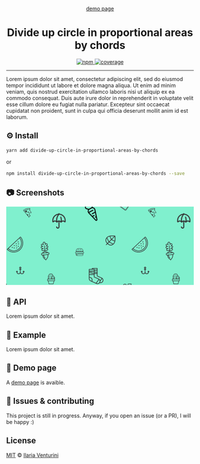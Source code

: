 <div align="center" style="text-align: center;">

[demo page](https://divide-up-circle-in-proportional-areas-by-chords.netlify.app/)

  <h1>Divide up circle in proportional areas by chords </h1>



</div>

<p align="center">
  <!-- npm version -->
  <a href="https://www.npmjs.com/package/divide-up-circle-in-proportional-areas-by-chords">
    <img alt="npm"
      src="https://img.shields.io/npm/v/divide-up-circle-in-proportional-areas-by-chords">
  </a>

  <!-- code coverage -->
  <a href="https://codecov.io/gh/ilariaventurini/divide-up-circle-in-proportional-areas-by-chords">
    <img alt="coverage"
      src="https://codecov.io/gh/ilariaventurini/divide-up-circle-in-proportional-areas-by-chords/branch/master/graph/badge.svg?token=Z1RP613QQC&style=flat-square">
  </a>
</p>

---

Lorem ipsum dolor sit amet, consectetur adipiscing elit, sed do eiusmod tempor incididunt ut labore et dolore magna aliqua. Ut enim ad minim veniam, quis nostrud exercitation ullamco laboris nisi ut aliquip ex ea commodo consequat. Duis aute irure dolor in reprehenderit in voluptate velit esse cillum dolore eu fugiat nulla pariatur. Excepteur sint occaecat cupidatat non proident, sunt in culpa qui officia deserunt mollit anim id est laborum.

## ⚙️ Install

```bash
yarn add divide-up-circle-in-proportional-areas-by-chords
```

or

```bash
npm install divide-up-circle-in-proportional-areas-by-chords --save
```

## 📷 Screenshots

![logo](./assets/logo.png)

## 🐝 API

Lorem ipsum dolor sit amet.

## 🥕 Example

Lorem ipsum dolor sit amet.

## 🙈 Demo page

A [demo page](https://divide-up-circle-in-proportional-areas-by-chords.netlify.app/) is avaible.

## 🐛 Issues & contributing

This project is still in progress. Anyway, if you open an issue (or a PR), I will be happy :)

## License

[MIT](https://github.com/ilariaventurini/divide-up-circle-in-proportional-areas-by-chords/blob/master/LICENSE) © [Ilaria
Venturini](https://github.com/ilariaventurini)

<!--
TODO:
- [ ]
-->
